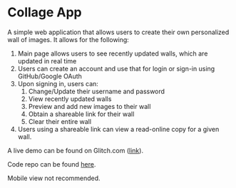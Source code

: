 # Collage App

A simple web application that allows users to create their own personalized wall of images. It allows for the following:

1. Main page allows users to see recently updated walls, which are updated in real time
1. Users can create an account and use that for login or sign-in using GitHub/Google OAuth
1. Upon signing in, users can:
	1. Change/Update their username and password
	1. View recently updated walls
	1. Preview and add new images to their wall
	1. Obtain a shareable link for their wall
	1. Clear their entire wall
1. Users using a shareable link can view a read-online copy for a given wall.

A live demo can be found on Glitch.com ([link](https://glitch.com/edit/#!/glaze-tank)).

Code repo can be found [here](https://github.com/atcsrepo/Collage).

Mobile view not recommended.